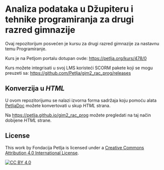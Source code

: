 # Analiza podataka u Džupiteru i tehnike programiranja za drugi razred gimnazije

Ovaj repozitorijum posvećen je kursu za drugi razred gimnazije za nastavnu temu Programiranje.

Kurs je na Petljom portalu dotupan ovde: https://petlja.org/kurs/478/0

Kurs možete integrisati u svoj LMS koristeći SCORM pakete koji se mogu preuzeti sa: https://github.com/Petlja/gim2_rac_prog/releases

## Konverzija u *HTML*

U ovom repozitorijumu se nalazi izvorna forma sadržaja koju pomoću alata [PetljaDoc](https://github.com/Petlja/PetljaDoc) možete konvertovati u skup *HTML* strana.

Na https://petlja.github.io/gim2_rac_prog možete pregledati na taj način dobijene *HTML* strane.

## License

This work by Fondacija Petlja is licensed under a
[Creative Commons Attribution 4.0 International License][cc-by].

[![CC BY 4.0][cc-by-image]][cc-by]

[cc-by]: http://creativecommons.org/licenses/by/4.0/
[cc-by-image]: https://i.creativecommons.org/l/by/4.0/88x31.png
